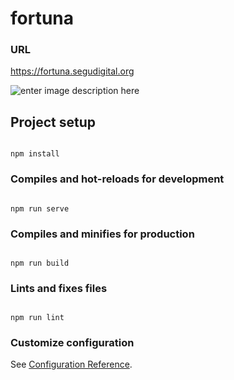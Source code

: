 
# fortuna

### URL
https://fortuna.segudigital.org

  ![enter image description here](https://repository-images.githubusercontent.com/259780472/15404000-907f-11ea-95c0-f46599a2ea49)


## Project setup

```

npm install

```

  

### Compiles and hot-reloads for development

```

npm run serve

```

  

### Compiles and minifies for production

```

npm run build

```

  

### Lints and fixes files

```

npm run lint

```

  

### Customize configuration

See [Configuration Reference](https://cli.vuejs.org/config/).
